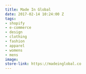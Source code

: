```yaml
---
title: Made In Global
date: 2017-02-14 10:24:00 Z
tags:
- shopify
- e-commerce
- design
- clothing
- fashion
- apparel
- womens
- mens
image: 
store-link: https://madeinglobal.co
---
```


